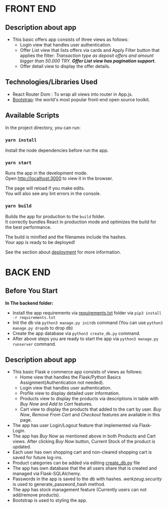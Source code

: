 # FRONT END

## Description about app

- This basic offers app consists of three views as follows:
  - Login view that handles user authentication.
  - Offer List view that lists offers via cards and Apply Filter button that applies the filter: _Transaction type as deposit offers and amount bigger than 50.000 TRY. **Offer List view has pagination support.**_
  - Offer detail view to display the offer details.

## Technologies/Libraries Used

- React Router Dom : To wrap all views into router in App.js.
- [Bootstrap](https://getbootstrap.com/): the world's most popular front-end open source toolkit.

## Available Scripts

In the project directory, you can run:

### `yarn install`

Install the node dependencies before run the app.

### `yarn start`

Runs the app in the development mode.\
Open [http://localhost:3000](http://localhost:3000) to view it in the browser.

The page will reload if you make edits.\
You will also see any lint errors in the console.

### `yarn build`

Builds the app for production to the `build` folder.\
It correctly bundles React in production mode and optimizes the build for the best performance.

The build is minified and the filenames include the hashes.\
Your app is ready to be deployed!

See the section about [deployment](https://facebook.github.io/create-react-app/docs/deployment) for more information.

#

# BACK END

## Before You Start

**In The backend folder:**

- Install the app requirements via [requirements.txt](backend/requirements.txt) folder via ```pip3 install -r requirements.txt```
- Init the db via ```python3 manage.py initdb``` command (You can use ```python3 manage.py dropdb``` to drop db)
- Create the app database via ```python3 create_db.py``` command.
- After above steps you are ready to start the app via ```python3 manage.py runserver``` command.


## Description about app

- This basic Flask e commerce app consists of views as follows:
  - Home view that handles the Flask/Python Basics Assignment(Authentication not needed).
  - Login view that handles user authentication.
  - Profile view to display detailed user information.
  - Products view to display the products via descriptions in table with _Buy Now_ and _Add to Cart_ features.
  - Cart view to display the products that added to the cart by user. _Buy Now_, _Remove From Cart_ and _Checkout_ features are available in this page.
- The app has user Login/Logout feature that implemented via Flask-Login.
- The app has _Buy Now_ as mentioned above in both Products and Cart views. After clicking _Buy Now_ button, Current Stock of the product is updated.
- Each user has own shopping cart and non-cleared shopping cart is saved for future log-ins.
- Product categories can be added via editing [create_db.py](backend/create_db.py) file
- The app has own database that the all users share that is created and managed via Flask-SQLAlchemy.
- Passwords in the app is saved to the db with hashes. _werkzeug.security_ is used to generate_password_hash method.
- The app has stock management feature (Currently users can not add/remove products).
- Bootstrap is used to styling the app.

